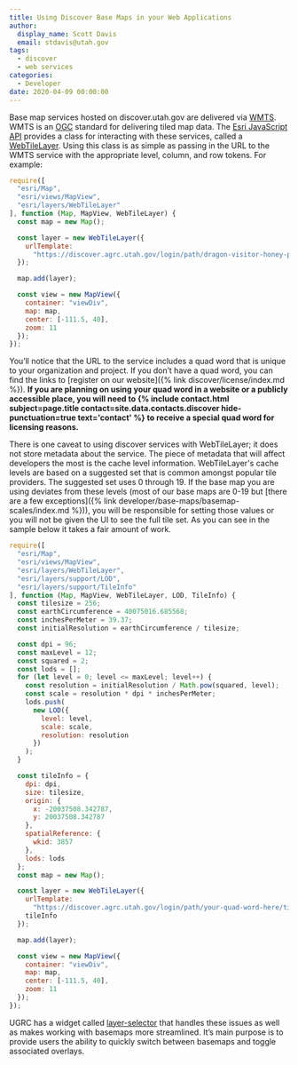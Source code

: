 ```yaml
---
title: Using Discover Base Maps in your Web Applications
author:
  display_name: Scott Davis
  email: stdavis@utah.gov
tags:
  - discover
  - web services
categories:
  - Developer
date: 2020-04-09 00:00:00
---
```


Base map services hosted on discover.utah.gov are delivered via [WMTS](https://en.wikipedia.org/wiki/Web_Map_Tile_Service). WMTS is an [OGC](https://www.ogc.org/) standard for delivering tiled map data. The [Esri JavaScript API](https://developers.arcgis.com/javascript/) provides a class for interacting with these services, called a [WebTileLayer](https://developers.arcgis.com/javascript/latest/api-reference/esri-layers-WebTileLayer.html). Using this class is as simple as passing in the URL to the WMTS service with the appropriate level, column, and row tokens. For example:

```javascript
require([
  "esri/Map",
  "esri/views/MapView",
  "esri/layers/WebTileLayer"
], function (Map, MapView, WebTileLayer) {
  const map = new Map();

  const layer = new WebTileLayer({
    urlTemplate:
      "https://discover.agrc.utah.gov/login/path/dragon-visitor-honey-perfume/tiles/lite_basemap/{level}/{col}/{row}"
  });

  map.add(layer);

  const view = new MapView({
    container: "viewDiv",
    map: map,
    center: [-111.5, 40],
    zoom: 11
  });
});
```

You’ll notice that the URL to the service includes a quad word that is unique to your organization and project. If you don’t have a quad word, you can find the links to [register on our website]({% link discover/license/index.md %}). **If you are planning on using your quad word in a website or a publicly accessible place, you will need to {% include contact.html subject=page.title contact=site.data.contacts.discover hide-punctuation=true text='contact' %} to receive a special quad word for licensing reasons.**

There is one caveat to using discover services with WebTileLayer; it does not store metadata about the service. The piece of metadata that will affect developers the most is the cache level information. WebTileLayer's cache levels are based on a suggested set that is common amongst popular tile providers. The suggested set uses 0 through 19. If the base map you are using deviates from these levels (most of our base maps are 0-19 but [there are a few exceptions]({% link developer/base-maps/basemap-scales/index.md %})), you will be responsible for setting those values or you will not be given the UI to see the full tile set. As you can see in the sample below it takes a fair amount of work.

```javascript
require([
  "esri/Map",
  "esri/views/MapView",
  "esri/layers/WebTileLayer",
  "esri/layers/support/LOD",
  "esri/layers/support/TileInfo"
], function (Map, MapView, WebTileLayer, LOD, TileInfo) {
  const tilesize = 256;
  const earthCircumference = 40075016.685568;
  const inchesPerMeter = 39.37;
  const initialResolution = earthCircumference / tilesize;

  const dpi = 96;
  const maxLevel = 12;
  const squared = 2;
  const lods = [];
  for (let level = 0; level <= maxLevel; level++) {
    const resolution = initialResolution / Math.pow(squared, level);
    const scale = resolution * dpi * inchesPerMeter;
    lods.push(
      new LOD({
        level: level,
        scale: scale,
        resolution: resolution
      })
    );
  }

  const tileInfo = {
    dpi: dpi,
    size: tilesize,
    origin: {
      x: -20037508.342787,
      y: 20037508.342787
    },
    spatialReference: {
      wkid: 3857
    },
    lods: lods
  };
  const map = new Map();

  const layer = new WebTileLayer({
    urlTemplate:
      "https://discover.agrc.utah.gov/login/path/your-quad-word-here/tiles/lite_basemap/{level}/{col}/{row}",
    tileInfo
  });

  map.add(layer);

  const view = new MapView({
    container: "viewDiv",
    map: map,
    center: [-111.5, 40],
    zoom: 11
  });
});
```

UGRC has a widget called [layer-selector](https://www.npmjs.com/package/@agrc/layer-selector) that handles these issues as well as makes working with basemaps more streamlined. It’s main purpose is to provide users the ability to quickly switch between basemaps and toggle associated overlays.
